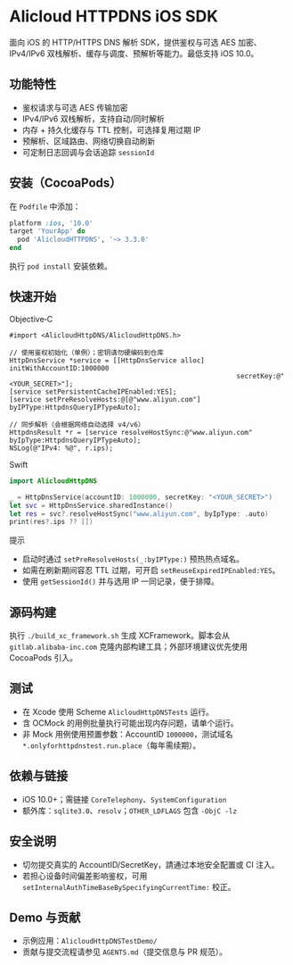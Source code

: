 # Alicloud HTTPDNS iOS SDK

面向 iOS 的 HTTP/HTTPS DNS 解析 SDK，提供鉴权与可选 AES 加密、IPv4/IPv6 双栈解析、缓存与调度、预解析等能力。最低支持 iOS 10.0。

## 功能特性
- 鉴权请求与可选 AES 传输加密
- IPv4/IPv6 双栈解析，支持自动/同时解析
- 内存 + 持久化缓存与 TTL 控制，可选择复用过期 IP
- 预解析、区域路由、网络切换自动刷新
- 可定制日志回调与会话追踪 `sessionId`

## 安装（CocoaPods）
在 `Podfile` 中添加：

```ruby
platform :ios, '10.0'
target 'YourApp' do
  pod 'AlicloudHTTPDNS', '~> 3.3.0'
end
```

执行 `pod install` 安装依赖。

## 快速开始
Objective‑C
```objc
#import <AlicloudHttpDNS/AlicloudHttpDNS.h>

// 使用鉴权初始化（单例）；密钥请勿硬编码到仓库
HttpDnsService *service = [[HttpDnsService alloc] initWithAccountID:1000000
                                                         secretKey:@"<YOUR_SECRET>"];
[service setPersistentCacheIPEnabled:YES];
[service setPreResolveHosts:@[@"www.aliyun.com"] byIPType:HttpdnsQueryIPTypeAuto];

// 同步解析（会根据网络自动选择 v4/v6）
HttpdnsResult *r = [service resolveHostSync:@"www.aliyun.com" byIpType:HttpdnsQueryIPTypeAuto];
NSLog(@"IPv4: %@", r.ips);
```

Swift
```swift
import AlicloudHttpDNS

_ = HttpDnsService(accountID: 1000000, secretKey: "<YOUR_SECRET>")
let svc = HttpDnsService.sharedInstance()
let res = svc?.resolveHostSync("www.aliyun.com", byIpType: .auto)
print(res?.ips ?? [])
```

提示
- 启动时通过 `setPreResolveHosts(_:byIPType:)` 预热热点域名。
- 如需在刷新期间容忍 TTL 过期，可开启 `setReuseExpiredIPEnabled:YES`。
- 使用 `getSessionId()` 并与选用 IP 一同记录，便于排障。

## 源码构建
执行 `./build_xc_framework.sh` 生成 XCFramework。脚本会从 `gitlab.alibaba-inc.com` 克隆内部构建工具；外部环境建议优先使用 CocoaPods 引入。

## 测试
- 在 Xcode 使用 Scheme `AlicloudHttpDNSTests` 运行。
- 含 OCMock 的用例批量执行可能出现内存问题，请单个运行。
- 非 Mock 用例使用预置参数：AccountID `1000000`，测试域名 `*.onlyforhttpdnstest.run.place`（每年需续期）。

## 依赖与链接
- iOS 10.0+；需链接 `CoreTelephony`、`SystemConfiguration`
- 额外库：`sqlite3.0`、`resolv`；`OTHER_LDFLAGS` 包含 `-ObjC -lz`

## 安全说明
- 切勿提交真实的 AccountID/SecretKey，請通过本地安全配置或 CI 注入。
- 若担心设备时间偏差影响鉴权，可用 `setInternalAuthTimeBaseBySpecifyingCurrentTime:` 校正。

## Demo 与贡献
- 示例应用：`AlicloudHttpDNSTestDemo/`
- 贡献与提交流程请参见 `AGENTS.md`（提交信息与 PR 规范）。
